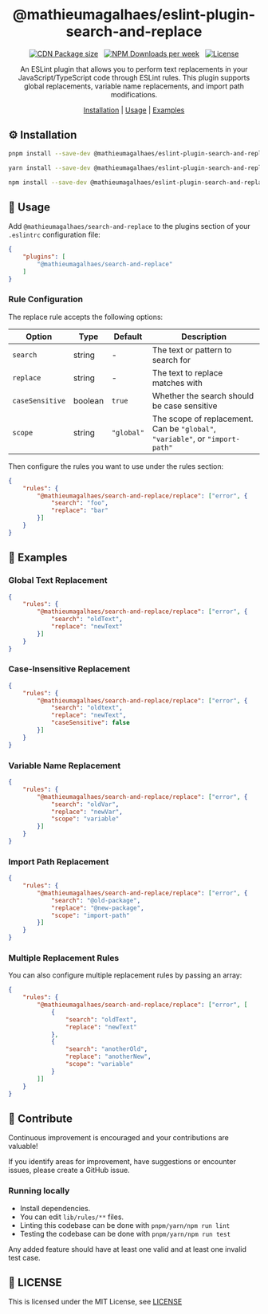 <h1 align="center">@mathieumagalhaes/eslint-plugin-search-and-replace</h1>

<p align="center">
  <a href="https://cdn.jsdelivr.net/npm/@mattickx/global-dom-listener/dist/index.umd.js"><img alt="CDN Package size" src="https://img.shields.io/badge/CDN-<_2kB-blue"></a>
  &nbsp;
  <a href="https://www.npmjs.com/package/@mattickx/global-dom-listener"><img alt="NPM Downloads per week" src="https://img.shields.io/npm/dw/@mattickx/global-dom-listener"></a>
  &nbsp;
  <a href="https://github.com/mattickx/global-dom-listener/LICENSE.md"><img alt="License" src="https://img.shields.io/github/license/mattickx/global-dom-listener"></a>
</p>

<p align="center">
An ESLint plugin that allows you to perform text replacements in your JavaScript/TypeScript code through ESLint rules. This plugin supports global replacements, variable name replacements, and import path modifications.
</p>

<p align="center">
 <a href="#installation">Installation</a> |
 <a href="#usage">Usage</a> |
 <a href="#examples">Examples</a>
</p>

## ⚙️ Installation

```bash
pnpm install --save-dev @mathieumagalhaes/eslint-plugin-search-and-replace
```

```bash
yarn install --save-dev @mathieumagalhaes/eslint-plugin-search-and-replace
```

```bash
npm install --save-dev @mathieumagalhaes/eslint-plugin-search-and-replace
```

## 🔧 Usage

Add `@mathieumagalhaes/search-and-replace` to the plugins section of your `.eslintrc` configuration file:

```json
{
    "plugins": [
        "@mathieumagalhaes/search-and-replace"
    ]
}
```

### Rule Configuration

The replace rule accepts the following options:

| Option | Type | Default | Description |
|--------|------|---------|-------------|
| `search` | string | - | The text or pattern to search for |
| `replace` | string | - | The text to replace matches with |
| `caseSensitive` | boolean | `true` | Whether the search should be case sensitive |
| `scope` | string | `"global"` | The scope of replacement. Can be `"global"`, `"variable"`, or `"import-path"` |

Then configure the rules you want to use under the rules section:

```json
{
    "rules": {
        "@mathieumagalhaes/search-and-replace/replace": ["error", {
            "search": "foo",
            "replace": "bar"
        }]
    }
}
```

## 🔧 Examples

### Global Text Replacement

```json
{
    "rules": {
        "@mathieumagalhaes/search-and-replace/replace": ["error", {
            "search": "oldText",
            "replace": "newText"
        }]
    }
}
```

### Case-Insensitive Replacement

```json
{
    "rules": {
        "@mathieumagalhaes/search-and-replace/replace": ["error", {
            "search": "oldtext",
            "replace": "newText",
            "caseSensitive": false
        }]
    }
}
```

### Variable Name Replacement

```json
{
    "rules": {
        "@mathieumagalhaes/search-and-replace/replace": ["error", {
            "search": "oldVar",
            "replace": "newVar",
            "scope": "variable"
        }]
    }
}
```

### Import Path Replacement

```json
{
    "rules": {
        "@mathieumagalhaes/search-and-replace/replace": ["error", {
            "search": "@old-package",
            "replace": "@new-package",
            "scope": "import-path"
        }]
    }
}
```

### Multiple Replacement Rules

You can also configure multiple replacement rules by passing an array:

```json
{
    "rules": {
        "@mathieumagalhaes/search-and-replace/replace": ["error", [
            {
                "search": "oldText",
                "replace": "newText"
            },
            {
                "search": "anotherOld",
                "replace": "anotherNew",
                "scope": "variable"
            }
        ]]
    }
}
```

## 🤝 Contribute
Continuous improvement is encouraged and your contributions are valuable!

If you identify areas for improvement, have suggestions or encounter issues, please create a GitHub issue.

### Running locally

- Install dependencies.<br>
- You can edit `lib/rules/**` files.<br>
- Linting this codebase can be done with `pnpm/yarn/npm run lint`<br>
- Testing the codebase can be done with `pnpm/yarn/npm run test`<br>

Any added feature should have at least one valid and at least one invalid test case.

## 📜 LICENSE

This is licensed under the MIT License, see [LICENSE](./LICENSE.md)
